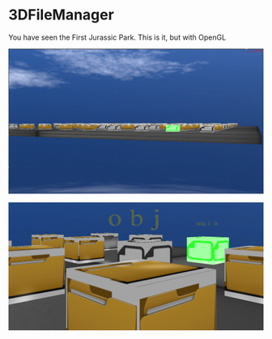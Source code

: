 # 3DFileManager
You have seen the First Jurassic Park. This is it, but with OpenGL

![background](/demonstration/background.png)

![letters](/demonstration/letters.png)
